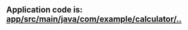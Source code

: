## Application code is: [app/src/main/java/com/example/calculator/..](https://github.com/StMikle/App_Calculator/tree/beta/app/src/main/java/com/example/calculator)
